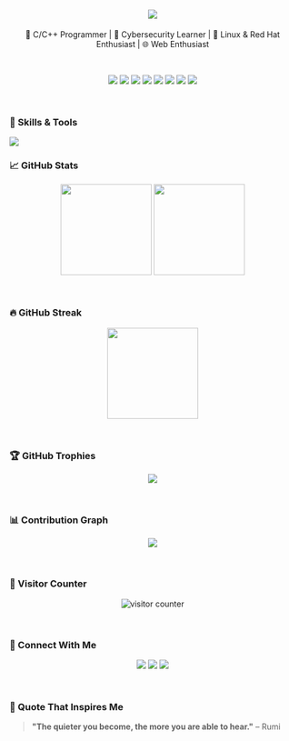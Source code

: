 <h1 align="center">
  <img src="https://readme-typing-svg.herokuapp.com?font=Fira+Code&weight=500&size=30&pause=1000&color=00FFFF&center=true&width=435&lines=Hey+There!+I'm+Hafiz+M+Talal+%F0%9F%91%8B"/>
</h1>
<p align="center">
  🧠 C/C++ Programmer | 🔐 Cybersecurity Learner | 🐧 Linux & Red Hat Enthusiast | 🌐 Web Enthusiast
</p>

<br/>

<p align="center">
  <img src="https://img.shields.io/badge/Cybersecurity-Learning-red?style=flat-square&logo=tryhackme&logoColor=white" />
  <img src="https://img.shields.io/badge/RedHat-Linux-black?style=flat-square&logo=redhat&logoColor=white" />
  <img src="https://img.shields.io/badge/C/C++-00599C?style=flat-square&logo=cplusplus&logoColor=white" />
  <img src="https://img.shields.io/badge/ML-Python-yellowgreen?style=flat-square&logo=python&logoColor=white" />
  <img src="https://img.shields.io/badge/HTML5-CSS3-orange?style=flat-square&logo=html5&logoColor=white" />
  <img src="https://img.shields.io/badge/JavaScript-F7DF1E?style=flat-square&logo=javascript&logoColor=black" />
  <img src="https://img.shields.io/badge/TailwindCSS-38B2AC?style=flat-square&logo=tailwind-css&logoColor=white" />
  <img src="https://img.shields.io/badge/DataScience-Numpy%2FPandas%2FSklearn-blue?style=flat-square&logo=python&logoColor=white" />
</p>

<br/>

### 🧠 Skills & Tools

<img src="https://shield.io.dev/icons?i=c,cpp,python,html,css,js,tailwind,linux,bash,numpy,pandas,scikitlearn,seaborn,matplotlib,tensorflow" />


<br/>

### 📈 GitHub Stats

<p align="center">
  <img src="https://github-readme-stats.vercel.app/api?username=talalhafizmuhammad&show_icons=true&theme=tokyonight" height="160" />
  <img src="https://github-readme-stats.vercel.app/api/top-langs/?username=talalhafizmuhammad&layout=compact&theme=tokyonight" height="160" />
</p>

<br/>

### 🔥 GitHub Streak

<p align="center">
  <img src="https://github-readme-streak-stats.herokuapp.com/?user=talalhafizmuhammad&theme=tokyonight" height="160" />
</p>

<br/>

### 🏆 GitHub Trophies

<p align="center">
  <img src="https://github-profile-trophy.vercel.app/?username=talalhafizmuhammad&theme=tokyonight&margin-w=15&margin-h=15&no-frame=true" />
</p>

<br/>

### 📊 Contribution Graph

<p align="center">
  <img src="https://github-readme-activity-graph.vercel.app/graph?username=talalhafizmuhammad&theme=tokyo-night&area=true" />
</p>

<br/>

### 📍 Visitor Counter

<p align="center">
  <img src="https://komarev.com/ghpvc/?username=talalhafizmuhammad&style=flat-square&color=00ffee" alt="visitor counter" />
</p>

<br/>

### 🤝 Connect With Me

<p align="center">
  <a href="mailto:muhammadtala20201@gmail.com"><img src="https://img.shields.io/badge/email-D14836?style=flat-square&logo=gmail&logoColor=white" /></a>
  <a href="https://www.linkedin.com/in/hafiz-muhammad-talal"><img src="https://img.shields.io/badge/LinkedIn-0077B5?style=flat-square&logo=linkedin&logoColor=white" /></a>
  <a href="https://github.com/talalhafizmuhammad"><img src="https://img.shields.io/badge/GitHub-181717?style=flat-square&logo=github&logoColor=white"/></a>
</p>

<br/>

### 💬 Quote That Inspires Me

> **"The quieter you become, the more you are able to hear."** – Rumi
